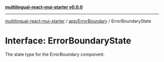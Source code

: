 [**multilingual-react-mui-starter v0.0.0**](../../../README.md)

---

[multilingual-react-mui-starter](../../../modules.md) / [app/ErrorBoundary](../README.md) / ErrorBoundaryState

# Interface: ErrorBoundaryState

The state type for the ErrorBoundary component.
